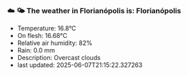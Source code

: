 ### ☁️ 🌤️  The weather in Florianópolis is: Florianópolis

- Temperature: 16.8°C
- On flesh: 16.68°C
- Relative air humidity: 82%
- Rain: 0.0 mm
- Description: Overcast clouds
- last updated: 2025-06-07T21:15:22.327263

